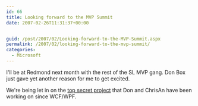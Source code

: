 ```yaml
---
id: 66
title: Looking forward to the MVP Summit
date: 2007-02-26T11:31:37+00:00


guid: /post/2007/02/Looking-forward-to-the-MVP-Summit.aspx
permalink: /2007/02/looking-forward-to-the-mvp-summit/
categories:
  - Microsoft
---
```

<p>I'll be at Redmond next month with the rest of the SL MVP gang. Don Box just gave yet another reason for me to get excited.</p> <p>We're being let in on the <a href="http://pluralsight.com/blogs/dbox/archive/2007/02/25/46202.aspx">top secret project</a> that Don and ChrisAn have been working on since WCF/WPF.</p>